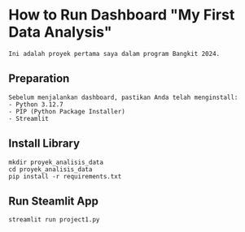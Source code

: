 # How to Run Dashboard "My First Data Analysis" 

```
Ini adalah proyek pertama saya dalam program Bangkit 2024.
```

## Preparation
```
Sebelum menjalankan dashboard, pastikan Anda telah menginstall:
- Python 3.12.7
- PIP (Python Package Installer)
- Streamlit
```

## Install Library
```
mkdir proyek_analisis_data
cd proyek_analisis_data
pip install -r requirements.txt
```

## Run Steamlit App
```
streamlit run project1.py
```
